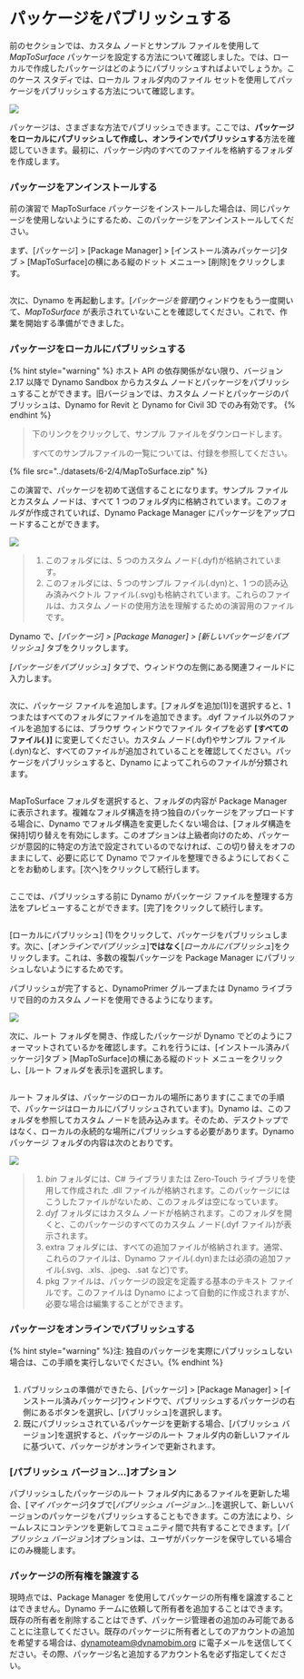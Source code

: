 # パッケージをパブリッシュする

前のセクションでは、カスタム ノードとサンプル ファイルを使用して _MapToSurface_ パッケージを設定する方法について確認しました。では、ローカルで作成したパッケージはどのようにパブリッシュすればよいでしょうか。このケース スタディでは、ローカル フォルダ内のファイル セットを使用してパッケージをパブリッシュする方法について確認します。

![](<../images/6-2/3/develop package - custom nodes 01 (1) (1).jpg>)

パッケージは、さまざまな方法でパブリッシュできます。ここでは、**パッケージをローカルにパブリッシュして作成し、オンラインでパブリッシュする**方法を確認していきます。最初に、パッケージ内のすべてのファイルを格納するフォルダを作成します。

### パッケージをアンインストールする

前の演習で MapToSurface パッケージをインストールした場合は、同じパッケージを使用しないようにするため、このパッケージをアンインストールしてください。

まず、[パッケージ] > [Package Manager] > [インストール済みパッケージ]タブ > [MapToSurface]の横にある縦のドット メニュー> [削除]をクリックします。

<figure><img src="../../.gitbook/assets/delete-map-to-surface.png" alt=""><figcaption></figcaption></figure>

次に、Dynamo を再起動します。[_パッケージを管理_]ウィンドウをもう一度開いて、_MapToSurface_ が表示されていないことを確認してください。これで、作業を開始する準備ができました。

### パッケージをローカルにパブリッシュする

{% hint style="warning" %} ホスト API の依存関係がない限り、バージョン 2.17 以降で Dynamo Sandbox からカスタム ノードとパッケージをパブリッシュすることができます。旧バージョンでは、カスタム ノードとパッケージのパブリッシュは、Dynamo for Revit と Dynamo for Civil 3D でのみ有効です。 {% endhint %}

> 下のリンクをクリックして、サンプル ファイルをダウンロードします。
>
> すべてのサンプルファイルの一覧については、付録を参照してください。

{% file src="../datasets/6-2/4/MapToSurface.zip" %}

この演習で、パッケージを初めて送信することになります。サンプル ファイルとカスタム ノードは、すべて 1 つのフォルダ内に格納されています。このフォルダが作成されていれば、Dynamo Package Manager にパッケージをアップロードすることができます。

![](../images/6-2/4/publishapackage-publishlocally01.jpg)

> 1. このフォルダには、5 つのカスタム ノード(.dyf)が格納されています。
> 2. このフォルダには、5 つのサンプル ファイル(.dyn)と、1 つの読み込み済みベクトル ファイル(.svg)も格納されています。これらのファイルは、カスタム ノードの使用方法を理解するための演習用のファイルです。

Dynamo で、_[パッケージ] > [Package Manager] > [新しいパッケージをパブリッシュ]_ タブをクリックします。

_[パッケージをパブリッシュ]_ タブで、ウィンドウの左側にある関連フィールドに入力します。

<figure><img src="../../.gitbook/assets/package-details.png" alt=""><figcaption></figcaption></figure>

次に、パッケージ ファイルを追加します。[フォルダを追加(1)]を選択すると、1 つまたはすべてのフォルダにファイルを追加できます。.dyf ファイル以外のファイルを追加するには、ブラウザ ウィンドウでファイル タイプを必ず **[すべてのファイル(**_._**)]** に変更してください。カスタム ノード(.dyf)やサンプル ファイル(.dyn)など、すべてのファイルが追加されていることを確認してください。パッケージをパブリッシュすると、Dynamo によってこれらのファイルが分類されます。

<figure><img src="../../.gitbook/assets/map-to-surface-contents.png" alt=""><figcaption></figcaption></figure>

MapToSurface フォルダを選択すると、フォルダの内容が Package Manager に表示されます。複雑なフォルダ構造を持つ独自のパッケージをアップロードする場合に、Dynamo でフォルダ構造を変更したくない場合は、[フォルダ構造を保持]切り替えを有効にします。このオプションは上級者向けのため、パッケージが意図的に特定の方法で設定されているのでなければ、この切り替えをオフのままにして、必要に応じて Dynamo でファイルを整理できるようにしておくことをお勧めします。[次へ]をクリックして続行します。

<figure><img src="../../.gitbook/assets/map-to-surface-contents-preview.png" alt=""><figcaption></figcaption></figure>

ここでは、パブリッシュする前に Dynamo がパッケージ ファイルを整理する方法をプレビューすることができます。[完了]をクリックして続行します。

<figure><img src="../../.gitbook/assets/publish-locally.png" alt=""><figcaption></figcaption></figure>

[ローカルにパブリッシュ] (1)をクリックして、パッケージをパブリッシュします。次に、[_オンラインでパブリッシュ_]**ではなく**[_ローカルにパブリッシュ_]をクリックします。これは、多数の複製パッケージを Package Manager にパブリッシュしないようにするためです。

パブリッシュが完了すると、DynamoPrimer グループまたは Dynamo ライブラリで目的のカスタム ノードを使用できるようになります。

![](<../images/6-2/3/develop package - install package 02 (1) (1).jpg>)

次に、ルート フォルダを開き、作成したパッケージが Dynamo でどのようにフォーマットされているかを確認します。これを行うには、[インストール済みパッケージ]タブ > [MapToSurface]の横にある縦のドット メニューをクリックし、[ルート フォルダを表示]を選択します。

<figure><img src="../../.gitbook/assets/show-root-directory.png" alt=""><figcaption></figcaption></figure>

ルート フォルダは、パッケージのローカルの場所にあります(ここまでの手順で、パッケージはローカルにパブリッシュされています)。Dynamo は、このフォルダを参照してカスタム ノードを読み込みます。そのため、デスクトップではなく、ローカルの永続的な場所にパブリッシュする必要があります。Dynamo パッケージ フォルダの内容は次のとおりです。

![](../images/6-2/4/publishapackage-publishlocally06.jpg)

> 1. _bin_ フォルダには、C# ライブラリまたは Zero-Touch ライブラリを使用して作成された .dll ファイルが格納されます。このパッケージにはこうしたファイルがないため、このフォルダは空になっています。
> 2. _dyf_ フォルダにはカスタム ノードが格納されます。このフォルダを開くと、このパッケージのすべてのカスタム ノード(.dyf ファイル)が表示されます。
> 3. extra フォルダには、すべての追加ファイルが格納されます。通常、これらのファイルは、Dynamo ファイル(.dyn)または必須の追加ファイル(.svg、.xls、.jpeg、.sat など)です。
> 4. pkg ファイルは、パッケージの設定を定義する基本のテキスト ファイルです。このファイルは Dynamo によって自動的に作成されますが、必要な場合は編集することができます。

### パッケージをオンラインでパブリッシュする

{% hint style="warning" %}注: 独自のパッケージを実際にパブリッシュしない場合は、この手順を実行しないでください。{% endhint %}

<figure><img src="../../.gitbook/assets/publish-version.png" alt=""><figcaption></figcaption></figure>

1. パブリッシュの準備ができたら、[パッケージ] > [Package Manager] > [インストール済みパッケージ]ウィンドウで、パブリッシュするパッケージの右側にあるボタンを選択し、[パブリッシュ]を選択します。
2. 既にパブリッシュされているパッケージを更新する場合、[パブリッシュ バージョン]を選択すると、パッケージのルート フォルダ内の新しいファイルに基づいて、パッケージがオンラインで更新されます。

### [パブリッシュ バージョン...]オプション

パブリッシュしたパッケージのルート フォルダ内にあるファイルを更新した場合、[_マイ パッケージ_]タブで[_パブリッシュ バージョン..._]を選択して、新しいバージョンのパッケージをパブリッシュすることもできます。この方法により、シームレスにコンテンツを更新してコミュニティ間で共有することできます。[_パブリッシュ バージョン_]オプションは、ユーザがパッケージを保守している場合にのみ機能します。

### パッケージの所有権を譲渡する

現時点では、Package Manager を使用してパッケージの所有権を譲渡することはできません。Dynamo チームに依頼して所有者を追加することはできます。既存の所有者を削除することはできず、パッケージ管理者の追加のみ可能であることに注意してください。既存のパッケージに所有者としてのアカウントの追加を希望する場合は、[dynamoteam@dynamobim.org](mailto:dynamoteam@dynamobim.org) に電子メールを送信してください。その際、パッケージ名と追加するアカウント名を必ず指定してください。
